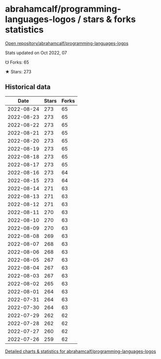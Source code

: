 # abrahamcalf/programming-languages-logos / stars & forks statistics

[Open repository/abrahamcalf/programming-languages-logos](https://github.com/abrahamcalf/programming-languages-logos)

Stats updated on Oct 2022, 07

☋ Forks: 65

★ Stars: 273

## Historical data
| Date | Stars | Forks |
|------|-------|-------|
| 2022-08-24 | 273 | 65 | 
| 2022-08-23 | 273 | 65 | 
| 2022-08-22 | 273 | 65 | 
| 2022-08-21 | 273 | 65 | 
| 2022-08-20 | 273 | 65 | 
| 2022-08-19 | 273 | 65 | 
| 2022-08-18 | 273 | 65 | 
| 2022-08-17 | 273 | 65 | 
| 2022-08-16 | 273 | 64 | 
| 2022-08-15 | 273 | 64 | 
| 2022-08-14 | 271 | 63 | 
| 2022-08-13 | 271 | 63 | 
| 2022-08-12 | 271 | 63 | 
| 2022-08-11 | 270 | 63 | 
| 2022-08-10 | 270 | 63 | 
| 2022-08-09 | 270 | 63 | 
| 2022-08-08 | 269 | 63 | 
| 2022-08-07 | 268 | 63 | 
| 2022-08-06 | 268 | 63 | 
| 2022-08-05 | 267 | 63 | 
| 2022-08-04 | 267 | 63 | 
| 2022-08-03 | 267 | 63 | 
| 2022-08-02 | 265 | 63 | 
| 2022-08-01 | 264 | 63 | 
| 2022-07-31 | 264 | 63 | 
| 2022-07-30 | 264 | 63 | 
| 2022-07-29 | 262 | 62 | 
| 2022-07-28 | 262 | 62 | 
| 2022-07-27 | 260 | 62 | 
| 2022-07-26 | 259 | 62 | 


[Detailed charts & statistics for abrahamcalf/programming-languages-logos](https://reviewgithub.com/rep/abrahamcalf/programming-languages-logos)
